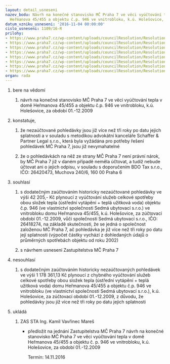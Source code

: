 ```yaml
---
layout: detail_usneseni
nazev_bodu: Návrh na konečné stanovisko MČ Praha 7 ve věci vyúčtování tepla v domě
  Heřmanova 45/455 a objektu č.p. 946 ve vnitrobloku, k.ú. Holešovice, za období 01.-12.2009
datum_vzniku_usneseni: '2016-11-04 00:00:00'
cislo_usneseni: 1109/16-R
prilohy:
- https://www.praha7.cz/wp-content/uploads/councilResolution/Resolutions/28326/export/DZ_455946~128812.docx
- https://www.praha7.cz/wp-content/uploads/councilResolution/Resolutions/28326/export/02_455946~128811.pdf
- https://www.praha7.cz/wp-content/uploads/councilResolution/Resolutions/28326/export/03_455946~128810.PDF
- https://www.praha7.cz/wp-content/uploads/councilResolution/Resolutions/28326/export/04_455946~128809.PDF
- https://www.praha7.cz/wp-content/uploads/councilResolution/Resolutions/28326/export/05_455946~128808.pdf
- https://www.praha7.cz/wp-content/uploads/councilResolution/Resolutions/28326/export/06_455946~128807.pdf
- https://www.praha7.cz/wp-content/uploads/councilResolution/Resolutions/28326/export/07_455946~128806.pdf
- https://www.praha7.cz/wp-content/uploads/councilResolution/Resolutions/28326/export/export~297437.pdf
organ: rada
---
```

<ol id="urzList" class="urzList_view"><li id="" class="urzClass1"><span name="1">bere na vědomí</span><ol class="urzOlClass"><li style="text-align: left;" id="" class="urzClass2"><span><p>návrh na konečné stanovisko MČ Praha 7 ve věci vyúčtování tepla v domě Heřmanova 45/455 a objektu č.p. 946 ve vnitrobloku, k.ú. Holešovice, za období 01.-12.2009</p></span></li></ol></li><li id="" class="urzClass1"><span name="50">konstatuje,</span><ol id="" class="urzOlClass"><li style="text-align: left;" id="" class="urzClass2"><span><p>že nezaúčtované pohledávky jsou již více než tři roky po datu jejich splatnosti a v souladu s metodikou advokátní kanceláře Schaffer &amp; Partner Legal s.r.o., která byla vyžádána pro potřeby řešení pohledávek MČ Praha 7, jsou již nevymahatelné<br></p></span></li><li style="text-align: left;" id="" class="urzClass2"><span><p>že o pohledávkách na něž ze strany MČ Praha 7 není právní nárok, by MČ Praha 7 již v daném případě neměla účtovat, a tudíž nebude účtovat ani o jejich odpisu, v souladu s doporučením BDO Tax s.r.o., IČO: 26420473, Muchova 240/6, 160 00 Praha 6</p></span></li></ol></li><li id="" class="urzClass1"><span name="26">souhlasí</span><ol class="urzOlClass"><li style="text-align: left;" id="" class="urzClass2"><span><p>s dodatečným zaúčtováním historicky nezaúčtované pohledávky ve výši 42 205,- Kč plynoucí z vyúčtování služeb celkové spotřeby obou složek tepla (ústřední vytápění + teplá užitková voda) objektu č.p. 946 (ve vlastnictví společnosti Sedmá ubytovací s.r.o.) ve vnitrobloku domu Heřmanova 45/455, k.ú. Holešovice, za zúčtovací období 01.-12.2009, vůči společnosti Sedmá ubytovací s.r.o., IČO: 26418274, na základě skutečnosti, že se jedná o společnost založenou MČ Praha 7, ač pohledávka&nbsp;je již více než tři roky po datu její splatnosti (výpočet částky vychází z dohledaných údajů o průměrných spotřebách objektu od roku 2002)</p></span></li><li style="text-align: left;" id="" class="urzClass2"><span><p>s návrhem usnesení Zastupitelstva MČ Praha 7</p></span></li></ol></li><li id="" class="urzClass1"><span name="11">nesouhlasí</span><ol class="urzOlClass"><li style="text-align: left;" id="" class="urzClass2"><span><p>s dodatečným zaúčtováním historicky nezaúčtovaných pohledávek ve výši 1 178 361,13 Kč plynoucí z chybného vyúčtování služeb celkové spotřeby obou složek tepla (ústřední vytápění + teplá užitková voda) domu Heřmanova 45/455 a objektu č.p. 946 ve vnitrobloku (ve vlastnictví společnosti Sedmá ubytovací s.r.o.), k.ú. Holešovice,&nbsp;za zúčtovací období 01.-12.2009, z důvodu, že pohledávky jsou již více než tři roky po datu jejich splatnosti<br></p></span></li></ol></li><li class="urzClass1" id="urzUkoly"><span name="1">ukládá</span><ol class="urzOlClass"><li class="urzClass2"><span><p>ZAS STA Ing. Kamil Vavřinec Mareš</p></span><ul class="urzUlClass"><li class="urzClass3"><span><p>předložit na jednání Zastupitelstva MČ Praha 7 návrh na konečné stanovisko MČ Praha 7 ve věci vyúčtování tepla v domě Heřmanova 45/455 a objektu č. p. 946 ve vnitrobloku, k.ú. Holešovice, za období 01.-12.2009</p></span><span class="urzUkolTermin">  Termín:&nbsp;14.11.2016</span></li></ul></li></ol></li></ol>